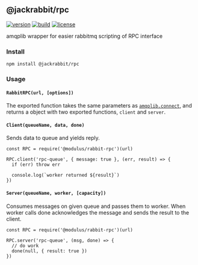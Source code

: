 ## @jackrabbit/rpc

[![version](https://img.shields.io/npm/v/@jackrabbit/rpc.svg?style=flat-square)][version]
[![build](https://img.shields.io/travis/jackboberg/rabbit-rpc/master.svg?style=flat-square)][build]
[![license](https://img.shields.io/badge/license-MIT-blue.svg?style=flat-square)](LICENSE.md)

amqplib wrapper for easier rabbitmq scripting of RPC interface

### Install

`npm install @jackrabbit/rpc`

### Usage

#### `RabbitRPC(url, [options])`

The exported function takes the same parameters as [`amqplib.connect`][amqplib],
and returns a object with two exported functions, `client` and `server`.

#### `Client(queueName, data, done)`

Sends data to queue and yields reply.

```
const RPC = require('@modulus/rabbit-rpc')(url)

RPC.client('rpc-queue', { message: true }, (err, result) => {
  if (err) throw err

  console.log(`worker returned ${result}`)
})
```

#### `Server(queueName, worker, [capacity])`

Consumes messages on given queue and passes them to worker. When worker calls
done acknowledges the message and sends the result to the client.

```
const RPC = require('@modulus/rabbit-rpc')(url)

RPC.server('rpc-queue', (msg, done) => {
  // do work
  done(null, { result: true })
})
```

[amqplib]: http://www.squaremobius.net/amqp.node/channel_api.html#connect

[version]: https://www.npmjs.com/package/@jackrabbit/rpc
[build]: https://travis-ci.org/jackboberg/rabbit-rpc
